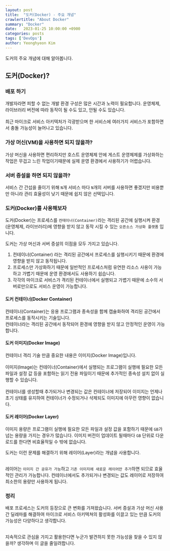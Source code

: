 ```yaml
---
layout: post
title:  "도커(Docker) - 주요 개념"
crawlertitle: "About Docker"
summary: "Docker"
date:   2023-01-25 10:00:00 +0900
categories: posts
tags: ['DevOps']
author: Yeonghyeon Kim
---
```


도커의 주요 개념에 대해 알아봅니다.

## 도커(Docker)?

### 배포 하기

개발자라면 피할 수 없는 개발 환경 구성은 많은 시간과 노력이 필요합니다. 운영체제, 라이브러리 버전에 따라 동작이 될 수도 있고, 안될 수도 있습니다.<br>
<br>
최근 마이크로 서비스 아키텍처가 각광받으며 한 서비스에 여러가지 서비스가 포함하면서 충돌 가능성이 늘어나고 있습니다.

### 가상 머신(VM)을 사용하면 되지 않을까?

가상 머신을 사용하면 편리하지만 호스트 운영체제 안에 게스트 운영체제를 가상화하는 작업은 무겁고 느린 작업이기때문에 실제 운영 환경에서 사용하기가 어렵습니다.

### 서버 증설을 하면 되지 않을까?

서비스 간 간섭을 줄이기 위해 `N`개 서비스 마다 `N`개의 서버를 사용하면 좋겠지만 비용뿐만 아니라 관리 효율성이 낮기 때문에 쉽지 않은 선택입니다.

### 도커(Docker)를 사용해보자

도커(Docker)는 프로세스를 `컨테이너(Container)`라는 격리된 공간에 실행시켜 환경(운영체제, 라이브러리)에 영향을 받지 않고 동작 시킬 수 있는 `오픈소스 가상화 플랫폼` 입니다.

도커는 가상 머신과 서버 증설의 이점을 모두 가지고 있습니다.

1. 컨테이너(Container) 라는 격리된 공간에서 프로세스를 실행시키기 때문에 환경에 영향을 받지 않고 동작됩니다.
2. 프로세스만 가상화하기 때문에 일반적인 프로세스처럼 유연한 리소스 사용이 가능하고 가볍기 때문에 운영 환경에서도 사용하기 쉽습니다.
3. 각각의 마이크로 서비스가 격리된 컨테이너에서 실행되고 가볍기 때문에 소수의 서버로만으로도 서비스 운영이 가능합니다.

#### 도커 컨테이너(Docker Container)

컨테이너(Container)는 응용 프로그램과 종속성을 함께 캡슐화하여 격리된 공간에서 프로세스를 동작시키는 기술입니다.<br>
컨테이너라는 격리된 공간에서 동작되어 환경에 영향을 받지 않고 안정적인 운영이 가능합니다.

#### 도커 이미지(Docker Image)

컨테이너 격리 기술 만큼 중요한 내용은 이미지(Docker Image)입니다.<br><br>
이미지(Image)는 컨테이너(Container)에서 실행되는 프로그램이 실행에 필요한 모든 파일과 설정 값 등을 포함하는 읽기 전용 파일이기 때문에 추가적인 종속성 설치 없이 실행할 수 있습니다.<br><br>
컨테이너를 생성할때 추가되거나 변경되는 값은 컨테이너에 저장되어 이미지는 언제나 초기 상태를 유지하여 컨테이너가 수정되거나 삭제되도 이미지에 아무런 영향이 없습니다.

#### 도커 레이어(Docker Layer)

이미지 용량은 프로그램이 실행에 필요한 모든 파일과 설정 값을 포함하기 때문에 `GB`가 넘는 용량을 가지는 경우가 많습니다.
이미지 버전이 업데이트 될때마다 `GB` 단위로 다운로드를 한다면 비효율적일 수 밖에 없습니다.

도커는 이런 문제를 해결하기 위해 레이어(Layer)라는 개념을 사용합니다.<br><br>

레이어는 `이미지 간 공유가 가능`하고 `기존 이미지에 새로운 레이어만 추가`하면 되므로 효율적인 관리가 가능합니다.
컨테이너에서도 추가되거나 변경되는 값도 레이어로 저장하여 최소한의 용량만 사용하게 됩니다.

### 정리

배포 프로세스는 도커의 등장으로 큰 변화를 가져왔습니다.
서버 증설과 가상 머신 사용 간 딜레마를 해결하여 마이크로 서비스 아키텍쳐의 활성화를 이끌고 있는 만큼 도커의 가능성은 다양하다고 생각합니다.<br><br>

지속적으로 관심을 가지고 활용한다면 누군가 발견하지 못한 가능성을 찾을 수 있지 않을까? 생각하며 이 글을 줄일려합니다.
